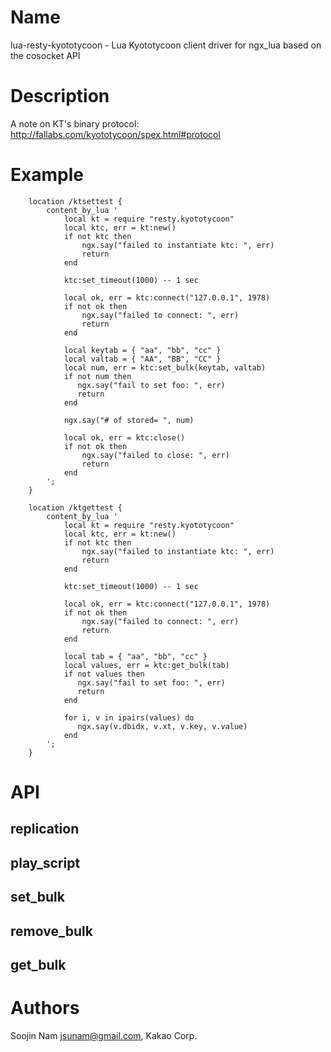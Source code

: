 Name
====

lua-resty-kyototycoon - Lua Kyototycoon client driver for ngx_lua based on the cosocket API


Description
===========
A note on KT's binary protocol: http://fallabs.com/kyototycoon/spex.html#protocol


Example
=======

        location /ktsettest {
            content_by_lua '
                local kt = require "resty.kyototycoon"
                local ktc, err = kt:new()
                if not ktc then
                    ngx.say("failed to instantiate ktc: ", err)
                    return
                end

                ktc:set_timeout(1000) -- 1 sec

                local ok, err = ktc:connect("127.0.0.1", 1978)
                if not ok then
                    ngx.say("failed to connect: ", err)
                    return
                end

                local keytab = { "aa", "bb", "cc" }
                local valtab = { "AA", "BB", "CC" }
                local num, err = ktc:set_bulk(keytab, valtab)
                if not num then
                   ngx.say("fail to set foo: ", err)
                   return
                end

                ngx.say("# of stored= ", num)

                local ok, err = ktc:close()
                if not ok then
                    ngx.say("failed to close: ", err)
                    return
                end
            ';
        }

        location /ktgettest {
            content_by_lua '
                local kt = require "resty.kyototycoon"
                local ktc, err = kt:new()
                if not ktc then
                    ngx.say("failed to instantiate ktc: ", err)
                    return
                end

                ktc:set_timeout(1000) -- 1 sec

                local ok, err = ktc:connect("127.0.0.1", 1978)
                if not ok then
                    ngx.say("failed to connect: ", err)
                    return
                end

                local tab = { "aa", "bb", "cc" }
                local values, err = ktc:get_bulk(tab)
                if not values then
                   ngx.say("fail to set foo: ", err)
                   return
                end

                for i, v in ipairs(values) do
                   ngx.say(v.dbidx, v.xt, v.key, v.value)
                end
            ';
        }


API
===


replication
---

play_script
---

set_bulk
---

remove_bulk
---

get_bulk
---



Authors
=======

Soojin Nam <jsunam@gmail.com>, Kakao Corp.
